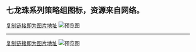 ## 七龙珠系列策略组图标，资源来自网络。

[复制链接即为图片地址](https://raw.githubusercontent.com/sngxpro/QuanX/master/icons/DRAGON%20BALL/1.PNG) 
![预览图](https://raw.githubusercontent.com/sngxpro/QuanX/master/icons/DRAGON%20BALL/1.PNG)

-------------

[复制链接即为图片地址](https://raw.githubusercontent.com/sngxpro/QuanX/master/icons/DRAGON%20BALL/2.PNG) 
![预览图](https://raw.githubusercontent.com/sngxpro/QuanX/master/icons/DRAGON%20BALL/2.PNG)
